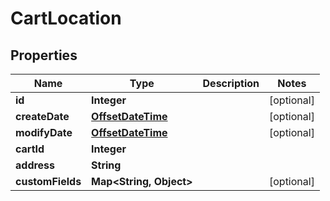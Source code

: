 
# CartLocation

## Properties
Name | Type | Description | Notes
------------ | ------------- | ------------- | -------------
**id** | **Integer** |  |  [optional]
**createDate** | [**OffsetDateTime**](OffsetDateTime.md) |  |  [optional]
**modifyDate** | [**OffsetDateTime**](OffsetDateTime.md) |  |  [optional]
**cartId** | **Integer** |  | 
**address** | **String** |  | 
**customFields** | **Map&lt;String, Object&gt;** |  |  [optional]



